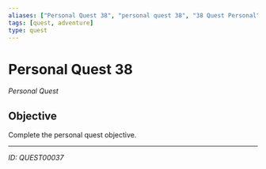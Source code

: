 ```yaml
---
aliases: ["Personal Quest 38", "personal quest 38", "38 Quest Personal"]
tags: [quest, adventure]
type: quest
---
```


# Personal Quest 38

*Personal Quest*

## Objective
Complete the personal quest objective.

---
*ID: QUEST00037*